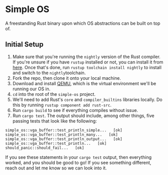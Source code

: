 # Simple OS 

A freestanding Rust binary upon which OS abstractions can be built on top of.

## Initial Setup

1. Make sure that you're running the `nightly` version of the Rust compiler. If
you're unsure if you have `rustup` installed or not, you can install it from 
[here][rustup-download]. Once that's done, run `rustup toolchain install nightly`
to install and switch to the `nightly`toolchain.
2. Fork the repo, then clone it onto your local machine.
3. Download and install [QEMU][qemu-download], which is the virtual environment 
we'll be running our OS in.
4. `cd` into the root of the `simple-os` project.
5. We'll need to add Rust's `core` and `compiler_builtins` libraries locally. Do
this by running `rustup component add rust-src`. 
6. Run `cargo build` to see if everything compiles without issue.
7. Run `cargo test`. The output should include, among other things, five passing
tests that look like the following:

```
simple_os::vga_buffer::test_println_simple...   [ok]
simple_os::vga_buffer::test_println_many...   [ok]
simple_os::vga_buffer::test_println_output...   [ok]
simple_os::vga_buffer::test_println...   [ok]
should_panic::should_fail...   [ok]
```

If you see these statements in your `cargo test` output, then everything worked, 
and you should be good to go! If you see something different, reach out and let me know
so we can look into it.

[qemu-download]: https://www.qemu.org/download/#windows
[rustup-download]: https://rustup.rs
